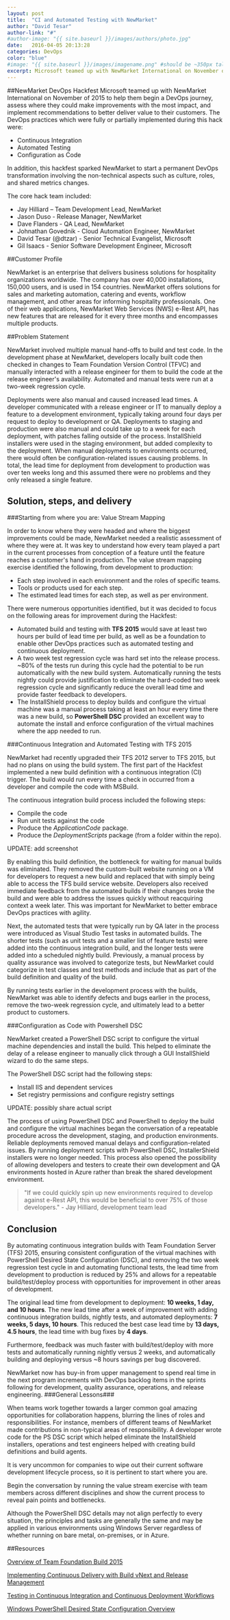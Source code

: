 ```yaml
---
layout: post
title:  "CI and Automated Testing with NewMarket"
author: "David Tesar"
author-link: "#"
#author-image: "{{ site.baseurl }}/images/authors/photo.jpg"
date:   2016-04-05 20:13:28
categories: DevOps
color: "blue"
#image: "{{ site.baseurl }}/images/imagename.png" #should be ~350px tall
excerpt: Microsoft teamed up with NewMarket International on November of 2015 to help them begin a DevOps journey, assess where they could make improvements with the most impact, and implement recommendations to better deliver value to their customers.
---
```

##NewMarket DevOps Hackfest
Microsoft teamed up with NewMarket International on November of 2015 to help them begin a DevOps journey, assess where they could make improvements with the most impact, and implement recommendations to better deliver value to their customers.  The DevOps practices which were fully or partially implemented during this hack were:

- Continuous Integration
- Automated Testing
- Configuration as Code

In addition, this hackfest sparked NewMarket to start a permanent DevOps transformation involving the non-technical aspects such as culture, roles, and shared metrics changes.

The core hack team included:

- Jay Hilliard – Team Development Lead, NewMarket
- Jason Duso - Release Manager, NewMarket
- Dave Flanders - QA Lead, NewMarket
- Johnathan Govednik - Cloud Automation Engineer, NewMarket
- David Tesar (@dtzar) - Senior Technical Evangelist, Microsoft
- Gil Isaacs - Senior Software Development Engineer, Microsoft

##Customer Profile

NewMarket is an enterprise that delivers business solutions for hospitality organizations worldwide.  The company has over 40,000 installations, 150,000 users, and is used in 154 countries. NewMarket offers solutions for sales and marketing automation, catering and events, workflow management, and other areas for informing hospitality professionals. One of their web applications, NewMarket Web Services (NWS) e-Rest API, has new features that are released for it every three months and encompasses multiple products.

##Problem Statement

NewMarket involved multiple manual hand-offs to build and test code. In the development phase at NewMarket, developers locally built code then checked in changes to Team Foundation Version Control (TFVC) and manually interacted with a release engineer for them to build the code at the release engineer's availability. Automated and manual tests were run at a two-week regression cycle. 

Deployments were also manual and caused increased lead times. A developer communicated with a release engineer or IT to manually deploy a feature to a development environment, typically taking around four days per request to deploy to development or QA. Deployments to staging and production were also manual and could take up to a week for each deployment, with patches falling outside of the process. InstallShield installers were used in the staging environment, but added complexity to the deployment. When manual deployments to environments occurred, there would often be configuration-related issues causing problems. In total, the lead time for deployment from development to production was over ten weeks long and this assumed there were no problems and they only released a single feature.

## Solution, steps, and delivery ##

###Starting from where you are: Value Stream Mapping

In order to know where they were headed and where the biggest improvements could be made, NewMarket needed a realistic assessment of where they were at. It was key to understand how every team played a part in the current processes from conception of a feature until the feature reaches a customer's hand in production. The value stream mapping exercise identified the following, from development to production: 

- Each step involved in each environment and the roles of specific teams.
- Tools or products used for each step.
- The estimated lead times for each step, as well as per environment.

There were numerous opportunities identified, but it was decided to focus on the following areas for improvement during the Hackfest: 

- Automated build and testing with **TFS 2015** would save at least two hours per build of lead time per build, as well as be a foundation to enable other DevOps practices such as automated testing and continuous deployment.
- A two week test regression cycle was hard set into the release process. ~80% of the tests run during this cycle had the potential to be run automatically with the new build system.  Automatically running the tests nightly could provide justification to eliminate the hard-coded two week regression cycle and significantly reduce the overall lead time and provide faster feedback to developers.
- The InstallShield process to deploy builds and configure the virtual machine was a manual process taking at least an hour every time there was a new build, so **PowerShell DSC** provided an excellent way to automate the install and enforce configuration of the virtual machines where the app needed to run. 

###Continuous Integration and Automated Testing with TFS 2015

NewMarket had recently upgraded their TFS 2012 server to TFS 2015, but had no plans on using the build system.
The first part of the Hackfest implemented a new build definition with a continuous integration (CI) trigger. The build would run every time a check in occurred from a developer and compile the code with MSBuild.

The continuous integration build process included the following steps: 

- Compile the code
- Run unit tests against the code
- Produce the *ApplicationCode* package.
- Produce the *DeploymentScripts* package (from a folder within the repo).

UPDATE: add screenshot

By enabling this build definition, the bottleneck for waiting for manual builds was eliminated. They removed the custom-built website running on a VM for developers to request a new build and replaced that with simply being able to access the TFS build service website.  Developers also received immediate feedback from the automated builds if their changes broke the build and were able to address the issues quickly without reacquiring context a week later. This was important for NewMarket to better embrace DevOps practices with agility.  

Next, the automated tests that were typically run by QA later in the process were introduced as Visual Studio Test tasks in automated builds. The shorter tests (such as unit tests and a smaller list of feature tests) were added into the continuous integration build, and the longer tests were added into a scheduled nightly build. Previously, a manual process by quality assurance was involved to categorize tests, but NewMarket could categorize in test classes and test methods and include that as part of the build definition and quality of the build. 

By running tests earlier in the development process with the builds, NewMarket was able to identify defects and bugs earlier in the process, remove the two-week regression cycle, and ultimately lead to a better product to customers. 

###Configuration as Code with Powershell DSC

NewMarket created a PowerShell DSC script to configure the virtual machine dependencies and install the build. This helped to eliminate the delay of a release engineer to manually click through a GUI InstallShield wizard to do the same steps.

The PowerShell DSC script had the following steps: 

- Install IIS and dependent services
- Set registry permissions and configure registry settings

UPDATE: possibly share actual script

The process of using PowerShell DSC and PowerShell to deploy the build and configure the virtual machines began the conversation of a repeatable procedure across the development, staging, and production environments. Reliable deployments removed manual delays and configuration-related issues. By running deployment scripts with PowerShell DSC, InstallerShield installers were no longer needed. This process also opened the possibility of allowing developers and testers to create their own development and QA environments hosted in Azure rather than break the shared development environment. 

> "If we could quickly spin up new environments required to develop against e-Rest API, this would be beneficial to over 75% of those developers." - Jay Hilliard, development team lead

## Conclusion ##
By automating continuous integration builds with Team Foundation Server (TFS) 2015, ensuring consistent configuration of the virtual machines with PowerShell Desired State Configuration (DSC), and removing the two week regression test cycle in and automating functional tests, the lead time from development to production is reduced by 25% and allows for a repeatable build/test/deploy process with opportunities for improvement in other areas of development.

The original lead time from development to deployment: **10 weeks, 1 day, and 10 hours**. The new lead time after a week of improvement with adding continuous integration builds, nightly tests, and automated deployments: **7 weeks, 5 days, 10 hours**. This reduced the best case lead time by **13 days, 4.5 hours**, the lead time with bug fixes by **4 days**.

Furthermore, feedback was much faster with build/test/deploy with more tests and automatically running nightly versus 2 weeks, and automatically building and deploying versus ~8 hours savings per bug discovered.

NewMarket now has buy-in from upper management to spend real time in the next program increments with DevOps backlog items in the sprints following for development, quality assurance, operations, and release engineering. 
###General Lessons###

When teams work together towards a larger common goal amazing opportunities for collaboration happens, blurring the lines of roles and responsibilities.  For instance, members of different teams of NewMarket made contributions in non-typical areas of responsibility.  A developer wrote code for the PS DSC script which helped eliminate the InstallShield installers, operations and test engineers helped with creating build definitions and build agents.

It is very uncommon for companies to wipe out their current software development lifecycle process, so it is pertinent to start where you are. 

Begin the conversation by running the value stream exercise with team members across different disciplines and show the current process to reveal pain points and bottlenecks. 

Although the PowerShell DSC details may not align perfectly to every situation, the principles and tasks are generally the same and may be applied in various environments using Windows Server regardless of whether running on bare metal, on-premises, or in Azure.

##Resources

[Overview of Team Foundation Build 2015 ](https://msdn.microsoft.com/en-us/library/vs/alm/build/feature-overview)

[Implementing Continuous Delivery with Build vNext and Release Management](http://blogs.msdn.com/b/charles_sterling/archive/2015/06/22/ci-and-cd-hands-on-lab.aspx)

[Testing in Continuous Integration and Continuous Deployment Workflows](https://blogs.msdn.microsoft.com/visualstudioalm/2015/05/29/testing-in-continuous-integration-and-continuous-deployment-workflows/)

[Windows PowerShell Desired State Configuration Overview](https://msdn.microsoft.com/en-us/powershell/dsc/overview)